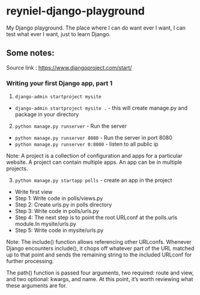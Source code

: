 # reyniel-django-playground
My Django playground. The place where I can do want ever I want, I can test what ever I want, just to learn Django.




## Some notes:
Source link : https://www.djangoproject.com/start/
### Writing your first Django app, part 1

1. `django-admin startproject mysite`
  - `django-admin startproject mysite .` - this will create manage.py and package in your directory

2. `python manage.py runserver` - Run the server
  - `python manage.py runserver 8080` - Run the server in port 8080
  - `python manage.py runserver 0:8000` - listen to all public ip

Note: A project is a collection of configuration and apps for a particular website.
A project can contain multiple apps. An app can be in multiple projects.

3. `python manage.py startapp polls` - create an app in the project
  - Write first view
  - Step 1: Write code in polls/views.py
  - Step 2: Create urls.py in polls directory
  - Step 3: Write code in polls/urls.py
  - Step 4: The next step is to point the root URLconf at the polls.urls module.In mysite/urls.py
  - Step 5: Write code in mysite/urls.py

Note: The include() function allows referencing other URLconfs. Whenever Django encounters include(), it chops off whatever part of the URL matched up to that point and sends the remaining string to the included URLconf for further processing.

The path() function is passed four arguments, two required: route and view, and two optional: kwargs, and name. At this point, it’s worth reviewing what these arguments are for.


